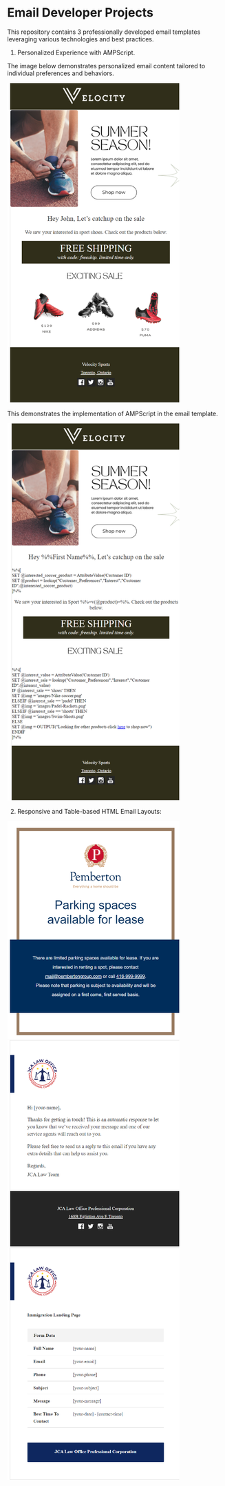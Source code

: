 # Email Developer Projects

This repository contains 3 professionally developed email templates leveraging various technologies and best practices. 

1. Personalized Experience with AMPScript.

<p>The image below demonstrates personalized email content tailored to individual preferences and behaviors.</p>
<img src="./images/Personalize_Experience.png" alt="Personalize Experience" width="400" height="auto"/>

<p>This demonstrates the implementation of AMPScript in the email template.</p>
<img src="./images/Personalize_Experience_usng_AMPScripts.png" alt="Personalize Experience with AMPScript" width="400" height="auto"/>


2. Responsive and Table-based HTML Email Layouts:

<img src="./images/Pemberton_email_template.png" alt="Pemberton Email" width="400" height="auto"/>


<img src="./images/Email_template_2.png" alt="Email Template" width="400" height="auto"/>


<img src="./images/Email_template_3.png" alt="Email Template" width="400" height="auto"/>
